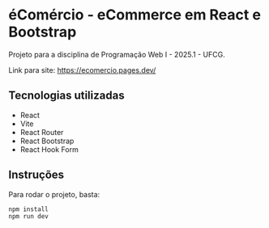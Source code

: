 # éComércio - eCommerce em React e Bootstrap

Projeto para a disciplina de Programação Web I - 2025.1 - UFCG.

Link para site: https://ecomercio.pages.dev/

## Tecnologias utilizadas
* React
* Vite
* React Router
* React Bootstrap
* React Hook Form

## Instruções

Para rodar o projeto, basta:
```
npm install
npm run dev
```